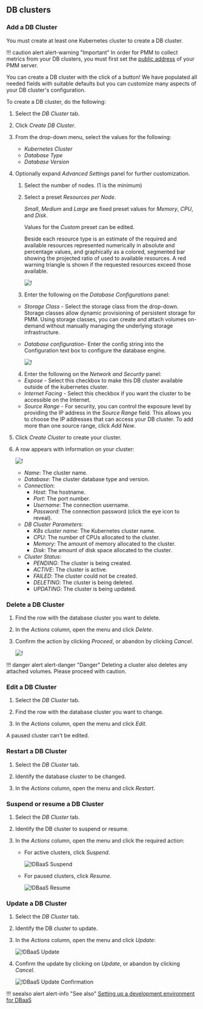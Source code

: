 ## DB clusters

### Add a DB Cluster

You must create at least one Kubernetes cluster to create a DB cluster.

!!! caution alert alert-warning "Important"
In order for PMM to collect metrics from your DB clusters, you must first set the [public address](../how-to/configure.md#public-address) of your PMM server.


You can create a DB cluster with the click of a button! We have populated all needed fields with suitable defaults but you can customize many aspects of your DB cluster's configuration.  

To create a DB cluster, do the following:

1. Select the *DB Cluster* tab.

2. Click *Create DB Cluster*.

3. From the drop-down menu, select the values for the following:
    - *Kubernetes Cluster*
    - *Database Type*
    - *Database Version*

4. Optionally expand *Advanced Settings* panel for further customization.

    1. Select the number of nodes. (1 is the minimum)

    2. Select a preset *Resources per Node*.

        *Small*, *Medium* and *Large* are fixed preset values for *Memory*, *CPU*, and *Disk*.

        Values for the *Custom* preset can be edited.

        Beside each resource type is an estimate of the required and available resources represented numerically in absolute and percentage values, and graphically as a colored, segmented bar showing the projected ratio of used to available resources. A red warning triangle <i style="color: red" class="uil uil-exclamation-triangle"></i> is shown if the requested resources exceed those available.

        ![!](../_images/PMM_DBaaS_DB_Cluster_Advanced_Options.png)

    3. Enter the following on the *Database Configurations* panel:

    - *Storage Class* - Select the storage class from the drop-down. Storage classes allow dynamic provisioning of persistent storage for PMM. Using storage classes, you can create and attach volumes on-demand without manually managing the underlying storage infrastructure.
    - *Database configuration*- Enter the config string into the Configuration text box to configure the database engine.

        ![!](../_images/PMM_DBaaS_DB_Cluster_Advanced_DB_Config.png)

    4. Enter the following on the *Network and Security* panel:

    - *Expose* - Select this checkbox to make this DB cluster available outside of the kubernetes cluster.
    - *Internet Facing* - Select this checkbox if you want the cluster to be accessible on the Internet.
    - *Source Range* - For security, you can control the exposure level by providing the IP address in the *Source Range* field. This allows you to choose the IP addresses that can access your DB cluster. To add more than one source range, click *Add New*.


5. Click *Create Cluster* to create your cluster.



6. A row appears with information on your cluster:

    ![!](../_images/PMM_DBaaS_DB_Cluster_Created.png)

    - *Name*: The cluster name.
    - *Database*: The cluster database type and version.
    - *Connection*:
        - *Host*: The hostname.
        - *Port*: The port number.
        - *Username*: The connection username.
        - *Password*: The connection password (click the eye icon <i class="uil uil-eye"></i> to reveal).
    - *DB Cluster Parameters*:
        - *K8s cluster name*: The Kubernetes cluster name.
        - *CPU*: The number of CPUs allocated to the cluster.
        - *Memory*: The amount of memory allocated to the cluster.
        - *Disk*: The amount of disk space allocated to the cluster.
    - *Cluster Status*:
        - *PENDING*: The cluster is being created.
        - *ACTIVE*: The cluster is active.
        - *FAILED*: The cluster could not be created.
        - *DELETING*: The cluster is being deleted.
        - *UPDATING*: The cluster is being updated.

### Delete a DB Cluster

1. Find the row with the database cluster you want to delete.

2. In the *Actions* column, open the <i class="uil uil-ellipsis-v"></i> menu and click *Delete*.

3. Confirm the action by clicking *Proceed*, or abandon by clicking *Cancel*.

    ![!](../_images/PMM_DBaaS_DB_Cluster_Delete.png)

!!! danger alert alert-danger "Danger"
    Deleting a cluster also deletes any attached volumes.  Please proceed with caution. 

### Edit a DB Cluster

1. Select the *DB Cluster* tab.

2. Find the row with the database cluster you want to change.

3. In the *Actions* column, open the <i class="uil uil-ellipsis-v"></i> menu and click *Edit*.

A paused cluster can't be edited.

### Restart a DB Cluster

1. Select the *DB Cluster* tab.

2. Identify the database cluster to be changed.

3. In the *Actions* column, open the <i class="uil uil-ellipsis-v"></i> menu and click *Restart*.

### Suspend or resume a DB Cluster

1. Select the *DB Cluster* tab.

2. Identify the DB cluster to suspend or resume.

3. In the *Actions* column, open the <i class="uil uil-ellipsis-v"></i> menu and click the required action:

    - For active clusters, click *Suspend*.

        ![!DBaaS Suspend](../_images/PMM_DBaaS_DB_Cluster_Suspend.gif)

    - For paused clusters, click *Resume*.

        ![!DBaaS Resume](../_images/PMM_DBaaS_DB_Cluster_Resume.gif)

### Update a DB Cluster

1. Select the *DB Cluster* tab.

2. Identify the DB cluster to update.

3. In the *Actions* column, open the <i class="uil uil-ellipsis-v"></i> menu and click *Update*:

    ![!DBaaS Update](../_images/PMM_DBaaS_DB_Cluster_Update_menu.png)

4. Confirm the update by clicking on *Update*, or abandon by clicking *Cancel*.

    ![!DBaaS Update Confirmation](../_images/PMM_DBaaS_DB_Cluster_Update_confirmation.png)

!!! seealso alert alert-info "See also"
    [Setting up a development environment for DBaaS](../dbaas/setting-up.md)

[ALPHA]: https://en.wikipedia.org/wiki/Software_release_life_cycle#Alpha
[Amazon Elastic Kubernetes Service (EKS)]: https://aws.amazon.com/eks/
[AWS documentation]: https://docs.aws.amazon.com/general/latest/gr/aws-sec-cred-types.html
